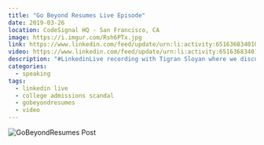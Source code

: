 ```yaml
---
title: "Go Beyond Resumes Live Episode"
date: 2019-03-26
location: CodeSignal HQ - San Francisco, CA
image: https://i.imgur.com/Rsh6PTx.jpg
link: https://www.linkedin.com/feed/update/urn:li:activity:6516368340104155136
video: https://www.linkedin.com/feed/update/urn:li:activity:6516368340104155136
description: "#LinkedinLive recording with Tigran Sloyan where we discussed automating the interview process, alternatives to resumes, the college admissions scandal and the importance of pedigree in the United States"
categories:
  - speaking
tags:
  - linkedin live
  - college admissions scandal
  - gobeyondresumes
  - video
---
```


![GoBeyondResumes Post](https://imgur.com/4YKMWEc.png)
